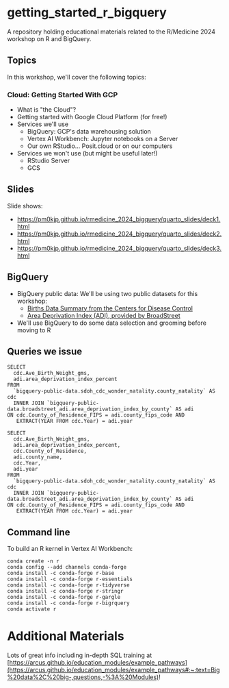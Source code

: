 # getting_started_r_bigquery

A repository holding educational materials related to the R/Medicine 2024 workshop on R and BigQuery.

## Topics

In this workshop, we'll cover the following topics:

### Cloud: Getting Started With GCP

* What is "the Cloud"?
* Getting started with Google Cloud Platform (for free!)
* Services we'll use
  * BigQuery: GCP's data warehousing solution 
  * Vertex AI Workbench: Jupyter notebooks on a Server
  * Our own RStudio... Posit.cloud or on our computers
* Services we won't use (but might be useful later!)
  * RStudio Server
  * GCS

## Slides

Slide shows: 

* <https://pm0kjp.github.io/rmedicine_2024_bigquery/quarto_slides/deck1.html>
* <https://pm0kjp.github.io/rmedicine_2024_bigquery/quarto_slides/deck2.html>
* <https://pm0kjp.github.io/rmedicine_2024_bigquery/quarto_slides/deck3.html>


## BigQuery 

* BigQuery public data: We'll be using two public datasets for this workshop:
  - [Births Data Summary from the Centers for Disease Control](https://console.cloud.google.com/marketplace/product/center-disease-control/wonder-births?project=principal-rhino-422713-m3)
  - [Area Deprivation Index (ADI), provided by BroadStreet](https://console.cloud.google.com/marketplace/product/broadstreet-public-data/adi?project=principal-rhino-422713-m3)
* We'll use BigQuery to do some data selection and grooming before moving to R 


## Queries we issue

```
SELECT
  cdc.Ave_Birth_Weight_gms,
  adi.area_deprivation_index_percent
FROM
  `bigquery-public-data.sdoh_cdc_wonder_natality.county_natality` AS cdc 
  INNER JOIN `bigquery-public-data.broadstreet_adi.area_deprivation_index_by_county` AS adi
ON cdc.County_of_Residence_FIPS = adi.county_fips_code AND 
   EXTRACT(YEAR FROM cdc.Year) = adi.year
```

```
SELECT
  cdc.Ave_Birth_Weight_gms,
  adi.area_deprivation_index_percent,
  cdc.County_of_Residence,
  adi.county_name,
  cdc.Year,
  adi.year
FROM
  `bigquery-public-data.sdoh_cdc_wonder_natality.county_natality` AS cdc 
  INNER JOIN `bigquery-public-data.broadstreet_adi.area_deprivation_index_by_county` AS adi
ON cdc.County_of_Residence_FIPS = adi.county_fips_code AND 
   EXTRACT(YEAR FROM cdc.Year) = adi.year
```

## Command line 

To build an R kernel in Vertex AI Workbench:

```
conda create -n r
conda config --add channels conda-forge
conda install -c conda-forge r-base
conda install -c conda-forge r-essentials
conda install -c conda-forge r-tidyverse
conda install -c conda-forge r-stringr
conda install -c conda-forge r-gargle
conda install -c conda-forge r-bigrquery
conda activate r
```
   
# Additional Materials

Lots of great info including in-depth SQL training at [https://arcus.github.io/education_modules/example_pathways](https://arcus.github.io/education_modules/example_pathways#:~:text=Big%20data%2C%20big-,questions,-%3A%20Modules)!